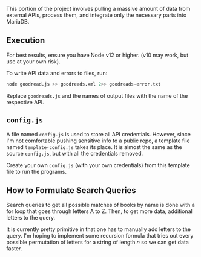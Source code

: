 This portion of the project involves pulling a massive amount of data from external APIs, process them, and integrate only the necessary parts into MariaDB.

## Execution

For best results, ensure you have Node v12 or higher. (v10 may work, but use at your own risk).

To write API data and errors to files, run:

``` bash
node goodread.js >> goodreads.xml 2>> goodreads-error.txt
```

Replace `goodreads.js` and the names of output files with the name of the respective API.

## `config.js`

A file named `config.js` is used to store all API credentials. However, since I'm not comfortable pushing sensitive info to a public repo, a template file named `template-config.js` takes its place. It is almost the same as the source `config.js`, but with all the credentials removed.

Create your own `config.js` (with your own credentials) from this template file to run the programs.

## How to Formulate Search Queries

Search queries to get all possible matches of books by name is done with a for loop that goes through letters A to Z. Then, to get more data, additional letters to the query.

It is currently pretty primitive in that one has to manually add letters to the query. I'm hoping to implement some recursion formula that tries out every possible permutation of letters for a string of length *n* so we can get data faster.